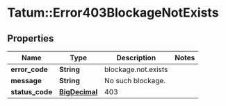 # Tatum::Error403BlockageNotExists

## Properties
Name | Type | Description | Notes
------------ | ------------- | ------------- | -------------
**error_code** | **String** | blockage.not.exists | 
**message** | **String** | No such blockage. | 
**status_code** | [**BigDecimal**](BigDecimal.md) | 403 | 

